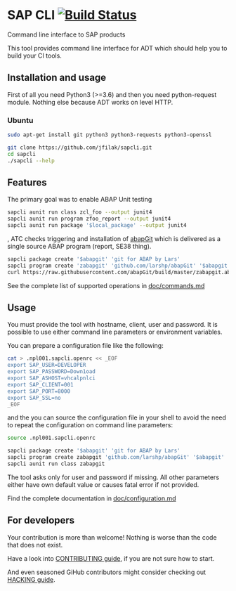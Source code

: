 # SAP CLI [![Build Status](https://travis-ci.org/jfilak/sapcli.svg?branch=master)](https://travis-ci.org/jfilak/sapcli)

Command line interface to SAP products

This tool provides command line interface for ADT which should help you to
build your CI tools.

## Installation and usage

First of all you need Python3 (>=3.6) and then you need python-request module.
Nothing else because ADT works on level HTTP.

### Ubuntu

```bash
sudo apt-get install git python3 python3-requests python3-openssl

git clone https://github.com/jfilak/sapcli.git
cd sapcli
./sapcli --help
```

## Features

The primary goal was to enable ABAP Unit testing

```bash
sapcli aunit run class zcl_foo --output junit4
sapcli aunit run program zfoo_report --output junit4
sapcli aunit run package '$local_package' --output junit4
```

, ATC checks triggering and installation of [abapGit](https://github.com/larshp/abapGit)
which is delivered as a single source ABAP program (report, SE38 thing).

```bash
sapcli package create '$abapgit' 'git for ABAP by Lars'
sapcli program create 'zabapgit' 'github.com/larshp/abapGit' '$abapgit'
curl https://raw.githubusercontent.com/abapGit/build/master/zabapgit.abap | sapcli program write 'zabapgit' - --activate
```

See the complete list of supported operations in [doc/commands.md](doc/commands.md)

## Usage

You must provide the tool with hostname, client, user and password. It is
possible to use either command line parameters or environment variables.

You can prepare a configuration file like the following:

```bash
cat > .npl001.sapcli.openrc << _EOF
export SAP_USER=DEVELOPER
export SAP_PASSWORD=Down1oad
export SAP_ASHOST=vhcalpnlci
export SAP_CLIENT=001
export SAP_PORT=8000
export SAP_SSL=no
_EOF
```

and the you can source the configuration file in your shell to avoid the need
to repeat the configuration on command line parameters:

```bash
source .npl001.sapcli.openrc

sapcli package create '$abapgit' 'git for ABAP by Lars'
sapcli program create zabapgit 'github.com/larshp/abapGit' '$abapgit'
sapcli aunit run class zabapgit
```

The tool asks only for user and password if missing. All other parameters
either have own default value or causes fatal error if not provided.

Find the complete documentation in [doc/configuration.md](doc/configuration.md)

## For developers

Your contribution is more than welcome! Nothing is worse than the code that does not exist.

Have a look into [CONTRIBUTING guide](CONTRIBUTING.md), if you are not sure how to start.

And even seasoned GiHub contributors might consider checking out [HACKING guide](HACKING.md).

